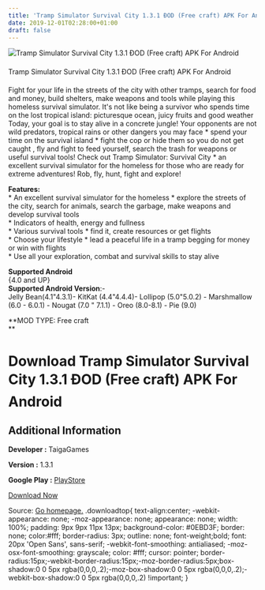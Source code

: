 ```yaml
---
title: 'Tramp Simulator Survival City 1.3.1 ÐOD (Free craft) APK For Android'
date: 2019-12-01T02:28:00+01:00
draft: false
---
```


![Tramp Simulator Survival City 1.3.1 ÐOD (Free craft) APK For Android](https://i0.wp.com/apkhome.net/wp-content/uploads/2019/11/Tramp-Simulator-Survival-City-1.3.1-ÐOD-Free-craft.png "Tramp Simulator Survival City 1.3.1 ÐOD (Free craft) APK For Android")

  

Tramp Simulator Survival City 1.3.1 ÐOD (Free craft) APK For Android

Fight for your life in the streets of the city with other tramps, search for food and money, build shelters, make weapons and tools while playing this homeless survival simulator. It's not like being a survivor who spends time on the lost tropical island: picturesque ocean, juicy fruits and good weather Today, your goal is to stay alive in a concrete jungle! Your opponents are not wild predators, tropical rains or other dangers you may face \* spend your time on the survival island \* fight the cop or hide them so you do not get caught , fly and fight to feed yourself, search the trash for weapons or useful survival tools! Check out Tramp Simulator: Survival City \* an excellent survival simulator for the homeless for those who are ready for extreme adventures! Rob, fly, hunt, fight and explore!

**Features:**  
\* An excellent survival simulator for the homeless \* explore the streets of the city, search for animals, search the garbage, make weapons and develop survival tools  
\* Indicators of health, energy and fullness  
\* Various survival tools \* find it, create resources or get flights  
\* Choose your lifestyle \* lead a peaceful life in a tramp begging for money or win with flights  
\* Use all your exploration, combat and survival skills to stay alive

**Supported Android**  
{4.0 and UP}  
**Supported Android Version**:-  
Jelly Bean(4.1"4.3.1)- KitKat (4.4"4.4.4)- Lollipop (5.0"5.0.2) - Marshmallow (6.0 - 6.0.1) - Nougat (7.0 " 7.1.1) - Oreo (8.0-8.1) - Pie (9.0)

**MOD TYPE: Free craft  
**

Download Tramp Simulator Survival City 1.3.1 ÐOD (Free craft) APK For Android
==============================================================================

Additional Information
----------------------

**Developer :** TaigaGames

**Version :** 1.3.1

**Google Play :** [PlayStore](https://play.google.com/store/apps/details?id=com.taigagames.homelesssurvival)

  

[Download Now](https://store4app.co/post/tramp-simulator-survival-city-1-3-1-od-free-craft-apk-for-android_1575143318)

  
Source: [Go homepage.](https://store4app.co/post/tramp-simulator-survival-city-1-3-1-od-free-craft-apk-for-android_1575143318) .downloadtop{ text-align:center; -webkit-appearance: none; -moz-appearance: none; appearance: none; width: 100%; padding: 9px 9px 11px 13px; background-color: #0EBD3F; border: none; color:#fff; border-radius: 3px; outline: none; font-weight;bold; font: 20px 'Open Sans', sans-serif; -webkit-font-smoothing: antialiased; -moz-osx-font-smoothing: grayscale; color: #fff; cursor: pointer; border-radius:15px;-webkit-border-radius:15px;-moz-border-radius:5px;box-shadow:0 0 5px rgba(0,0,0,.2);-moz-box-shadow:0 0 5px rgba(0,0,0,.2);-webkit-box-shadow:0 0 5px rgba(0,0,0,.2) !important; }